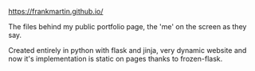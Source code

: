 https://frankmartin.github.io/

The files behind my public portfolio page, the 'me' on the screen as they say.

Created entirely in python with flask and jinja, very dynamic website and now it's implementation is static on pages thanks to frozen-flask.
